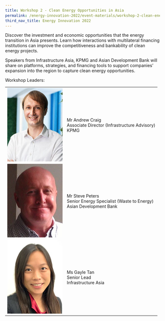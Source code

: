 ```yaml
---
title: Workshop 2 - Clean Energy Opportunities in Asia
permalink: /energy-innovation-2022/event-materials/workshop-2-clean-energy-opportunities-in-asia/
third_nav_title: Energy Innovation 2022
---
```

Discover the investment and economic opportunities that the energy transition in Asia presents. Learn how interactions with multilateral financing institutions can improve the competitiveness and bankability of clean energy projects. 
 
Speakers from Infrastructure Asia, KPMG and Asian Development Bank will share on platforms, strategies, and financing tools to support companies’ expansion into the region to capture clean energy opportunities.

<div class="workshops leaders-heading">Workshop Leaders:</div>

<div class="speakers-tbl-container">
  <table>
    <tr>
      <td><img src="/images/speakers/andrew-craig.jpg" alt="Andrew Craig" width="180" height="240" /></td>
      <td>
        <p><span class="speaker-name">Mr Andrew Craig</span><br>
        Associate Director (Infrastructure Advisory)<br>
        KPMG</p>
      </td>
    </tr>
    <tr>
      <td><img src="/images/speakers/steve-peters.jpg" alt="Steve Peters" width="180" height="240" /></td>
      <td>
        <p><span class="speaker-name">Mr Steve Peters</span><br>
        Senior Energy Specialist (Waste to Energy)<br>
        Asian Development Bank</p>
      </td>
    </tr>
    <tr>
      <td><img src="/images/speakers/gayle-tan.jpg" alt="Gayle Tan" width="180" height="240" /></td>
      <td>
        <p><span class="speaker-name">Ms Gayle Tan</span><br>
        Senior Lead<br>
        Infrastructure Asia</p>
      </td>
    </tr>
  </table>
</div>
